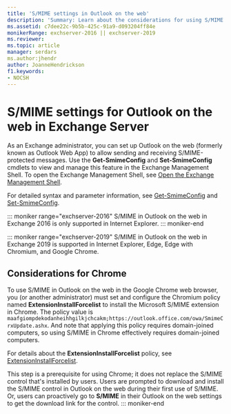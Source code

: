 ```yaml
---
title: 'S/MIME settings in Outlook on the web'
description: 'Summary: Learn about the considerations for using S/MIME in Outlook on the web in Exchange Server 2016 or Exchange Server 2019.'
ms.assetid: c7dee22c-9b5b-425c-91a9-d093204ff84e
monikerRange: exchserver-2016 || exchserver-2019
ms.reviewer:
ms.topic: article
manager: serdars
ms.author:jhendr
author: JoanneHendrickson
f1.keywords:
- NOCSH
---
```


# S/MIME settings for Outlook on the web in Exchange Server

As an Exchange administrator, you can set up Outlook on the web (formerly known as Outlook Web App) to allow sending and receiving S/MIME-protected messages. Use the **Get-SmimeConfig** and **Set-SmimeConfig** cmdlets to view and manage this feature in the Exchange Management Shell. To open the Exchange Management Shell, see [Open the Exchange Management Shell](/powershell/exchange/open-the-exchange-management-shell).

For detailed syntax and parameter information, see [Get-SmimeConfig](/powershell/module/exchange/get-smimeconfig) and [Set-SmimeConfig](/powershell/module/exchange/set-smimeconfig).

::: moniker range="exchserver-2016"
S/MIME in Outlook on the web in Exchange 2016 is only supported in Internet Explorer.
::: moniker-end

::: moniker range="exchserver-2019"
S/MIME in Outlook on the web in Exchange 2019 is supported in Internet Explorer, Edge, Edge with Chromium, and Google Chrome.

## Considerations for Chrome

To use S/MIME in Outlook on the web in the Google Chrome web browser, you (or another administrator) must set and configure the Chromium policy named **ExtensionInstallForcelist** to install the Microsoft S/MIME extension in Chrome. The policy value is `maafgiompdekodanheihhgilkjchcakm;https://outlook.office.com/owa/SmimeCrxUpdate.ashx`. And note that applying this policy requires domain-joined computers, so using S/MIME in Chrome effectively requires domain-joined computers.

For details about the **ExtensionInstallForcelist** policy, see [ExtensionInstallForcelist](https://cloud.google.com/docs/chrome-enterprise/policies/?policy=ExtensionInstallForcelist).

This step is a prerequisite for using Chrome; it does not replace the S/MIME control that's installed by users. Users are prompted to download and install the S/MIME control in Outlook on the web during their first use of S/MIME. Or, users can proactively go to **S/MIME** in their Outlook on the web settings to get the download link for the control.
::: moniker-end